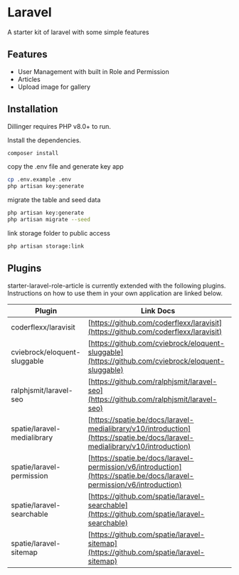 
# Laravel

A starter kit of laravel with some simple features

## Features

- User Management with built in Role and Permission
- Articles
- Upload image for gallery

## Installation

Dillinger requires PHP v8.0+ to run.

Install the dependencies.
```sh
composer install
```

copy the .env file and generate key app
```sh
cp .env.example .env
php artisan key:generate
```

migrate the table and seed data
```sh
php artisan key:generate
php artisan migrate --seed
```

link storage folder to public access
```sh
php artisan storage:link
```

## Plugins

starter-laravel-role-article is currently extended with the following plugins.
Instructions on how to use them in your own application are linked below.

| Plugin | Link Docs |
| ------ | ------ |
| coderflexx/laravisit | [https://github.com/coderflexx/laravisit](https://github.com/coderflexx/laravisit) |
| cviebrock/eloquent-sluggable |[https://github.com/cviebrock/eloquent-sluggable](https://github.com/cviebrock/eloquent-sluggable) |
| ralphjsmit/laravel-seo | [https://github.com/ralphjsmit/laravel-seo](https://github.com/ralphjsmit/laravel-seo) |
| spatie/laravel-medialibrary | [https://spatie.be/docs/laravel-medialibrary/v10/introduction](https://spatie.be/docs/laravel-medialibrary/v10/introduction) |
| spatie/laravel-permission | [https://spatie.be/docs/laravel-permission/v6/introduction](https://spatie.be/docs/laravel-permission/v6/introduction) |
| spatie/laravel-searchable | [https://github.com/spatie/laravel-searchable](https://github.com/spatie/laravel-searchable) |
| spatie/laravel-sitemap | [https://github.com/spatie/laravel-sitemap](https://github.com/spatie/laravel-sitemap) |
